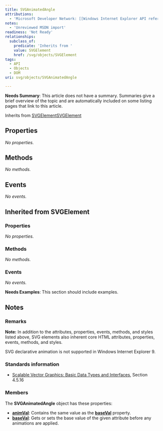 ```yaml
---
title: SVGAnimatedAngle
attributions:
  - 'Microsoft Developer Network: [[Windows Internet Explorer API reference](http://msdn.microsoft.com/en-us/library/ie/hh828809%28v=vs.85%29.aspx) Article]'
notes:
  - 'Unreviewed MSDN import'
readiness: 'Not Ready'
relationships:
  subclass_of:
    predicate: 'Inherits from '
    value: SVGElement
    href: /svg/objects/SVGElement
tags:
  - API
  - Objects
  - DOM
uri: svg/objects/SVGAnimatedAngle

---
```

**Needs Summary**: This article does not have a summary. Summaries give a brief overview of the topic and are automatically included on some listing pages that link to this article.

Inherits from [SVGElement](/svg/objects/SVGElement)[SVGElement](/svg/objects/SVGElement)

## Properties

*No properties.*

## Methods

*No methods.*

## Events

*No events.*

## Inherited from SVGElement

### Properties

*No properties.*

### Methods

*No methods.*

### Events

*No events.*

**Needs Examples**: This section should include examples.

## Notes

### Remarks

**Note:** In addition to the attributes, properties, events, methods, and styles listed above, SVG elements also inherent core HTML attributes, properties, events, methods, and styles.

SVG declarative animation is not supported in Windows Internet Explorer 9.

### Standards information

-   [Scalable Vector Graphics: Basic Data Types and Interfaces](http://go.microsoft.com/fwlink/p/?linkid=204732), Section 4.5.16

### Members

The **SVGAnimatedAngle** object has these properties:

-   [**animVal**](/svg/properties/animVal_(SVGAnimatedAngle)): Contains the same value as the [**baseVal**](/svg/properties/baseVal_(SVGAnimatedAngle)) property.
-   [**baseVal**](/svg/properties/baseVal_(SVGAnimatedAngle)): Gets or sets the base value of the given attribute before any animations are applied.

